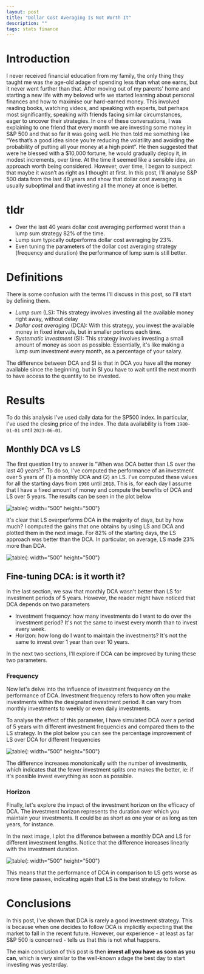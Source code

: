 ```yaml
---
layout: post
title: "Dollar Cost Averaging Is Not Worth It"
description: ""
tags: stats finance
---
```


# Introduction

I never received financial education from my family, the only thing they taught me was the age-old adage of spending less than what one earns, but it never went further than that. After moving out of my parents' home and starting a new life with my beloved wife we started learning about personal finances and how to maximise our hard-earned money. This involved reading books, watching videos, and speaking with experts, but perhaps most significantly, speaking with friends facing similar circumstances, eager to uncover their strategies. In one of these conversations, I was explaining to one friend that every month we are investing some money in S&P 500 and that so far it was going well. He then told me something like “Yes that’s a good idea since you’re reducing the volatility and avoiding the probability of putting all your money at a high point”. He then suggested that were he blessed with a $10,000 fortune, he would gradually deploy it, in modest increments, over time. At the time it seemed like a sensible idea, an approach worth being considered. However, over time, I began to suspect that maybe it wasn’t as right as I thought at first. In this post, I’ll analyse S&P 500 data from the last 40 years and show that dollar cost averaging is usually suboptimal and that investing all the money at once is better.

# tldr

- Over the last 40 years dollar cost averaging performed worst than a lump sum strategy 82% of the time.
- Lump sum typically outperforms dollar cost averaging by 23%.
- Even tuning the parameters of the dollar cost averaging strategy (frequency and duration) the performance of lump sum is still better.

# Definitions

There is some confusion with the terms I'll discuss in this post, so I'll start by defining them.

- *Lump sum* (LS): This strategy involves investing all the available money right away, without delay
- *Dollar cost averaging* (DCA): With this strategy, you invest the available money in fixed intervals, but in smaller portions each time.
- *Systematic investment* (SI): This strategy involves investing a small amount of money as soon as possible. Essentially, it's like making a lump sum investment every month, as a percentage of your salary.

The difference between DCA and SI is that in DCA you have all the money available since the beginning, but in SI you have to wait until the next month to have access to the quantity to be invested.


# Results

To do this analysis I've used daily data for the SP500 index. In particular, I've used the closing price of the index. The data availability is from `1980-01-01` until `2023-06-01`.

## Monthly DCA vs LS

The first question I try to answer is "When was DCA better than LS over the last 40 years?". To do so, I've computed the performance of an investment over 5 years of (1) a monthly DCA and (2) an LS. I've computed these values for all the starting days from `1980` until `2018`. This is, for each day I assume that I have a fixed amount of money and compute the benefits of DCA and LS over 5 years. The results can be seen in the plot below

![table](/docs/dca-is-suboptimal/dca-vs-ls.svg){: width="500" height="500"}

It's clear that LS overperforms DCA in the majority of days, but by how much? I computed the gains that one obtains by using LS and DCA and plotted them in the next image. For 82% of the starting days, the LS approach was better than the DCA. In particular, on average, LS made 23% more than DCA.

![table](/docs/dca-is-suboptimal/dca-vs-ls-2.svg){: width="500" height="500"}

## Fine-tuning DCA: is it worth it?

In the last section, we saw that monthly DCA wasn't better than LS for investment periods of 5 years. However, the reader might have noticed that DCA depends on two parameters

* Investment frequency: how many investments do I want to do over the investment period? It's not the same to invest every month than to invest every week.
* Horizon: how long do I want to maintain the investments? It's not the same to invest over 1 year than over 10 years.

In the next two sections, I'll explore if DCA can be improved by tuning these two parameters.

### Frequency

Now let's delve into the influence of investment frequency on the performance of DCA. Investment frequency refers to how often you make investments within the designated investment period. It can vary from monthly investments to weekly or even daily investments.

To analyse the effect of this parameter, I have simulated DCA over a period of 5 years with different investment frequencies and compared them to the LS strategy. In the plot below you can see the percentage improvement of LS over DCA for different frequencies

![table](/docs/dca-is-suboptimal/period-vs-difference.svg){: width="500" height="500"}

The difference increases monotonically with the number of investments, which indicates that the fewer investment splits one makes the better, ie: if it's possible invest everything as soon as possible.

### Horizon

Finally, let's explore the impact of the investment horizon on the efficacy of DCA. The investment horizon represents the duration over which you maintain your investments. It could be as short as one year or as long as ten years, for instance.

In the next image, I plot the difference between a monthly DCA and LS for different investment lengths. Notice that the difference increases linearly with the investment duration.

![table](/docs/dca-is-suboptimal/length-vs-difference.svg){: width="500" height="500"}

This means that the performance of DCA in comparison to LS gets worse as more time passes, indicating again that LS is the best strategy to follow.

# Conclusions

In this post, I've shown that DCA is rarely a good investment strategy. This is because when one decides to follow DCA is implicitly expecting that the market to fall in the recent future. However, our experience - at least as far S&P 500 is concerned  - tells us that this is not what happens. 

The main conclusion of this post is then **invest all you have as soon as you can**, which is very similar to the well-known adage the best day to start investing was yesterday.
